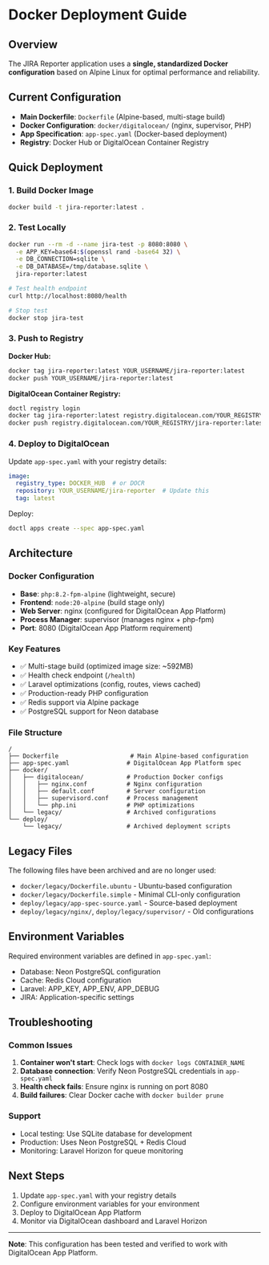 # Docker Deployment Guide

## Overview

The JIRA Reporter application uses a **single, standardized Docker configuration** based on Alpine Linux for optimal performance and reliability.

## Current Configuration

- **Main Dockerfile**: `Dockerfile` (Alpine-based, multi-stage build)
- **Docker Configuration**: `docker/digitalocean/` (nginx, supervisor, PHP)
- **App Specification**: `app-spec.yaml` (Docker-based deployment)
- **Registry**: Docker Hub or DigitalOcean Container Registry

## Quick Deployment

### 1. Build Docker Image
```bash
docker build -t jira-reporter:latest .
```

### 2. Test Locally
```bash
docker run --rm -d --name jira-test -p 8080:8080 \
  -e APP_KEY=base64:$(openssl rand -base64 32) \
  -e DB_CONNECTION=sqlite \
  -e DB_DATABASE=/tmp/database.sqlite \
  jira-reporter:latest

# Test health endpoint
curl http://localhost:8080/health

# Stop test
docker stop jira-test
```

### 3. Push to Registry

**Docker Hub:**
```bash
docker tag jira-reporter:latest YOUR_USERNAME/jira-reporter:latest
docker push YOUR_USERNAME/jira-reporter:latest
```

**DigitalOcean Container Registry:**
```bash
doctl registry login
docker tag jira-reporter:latest registry.digitalocean.com/YOUR_REGISTRY/jira-reporter:latest
docker push registry.digitalocean.com/YOUR_REGISTRY/jira-reporter:latest
```

### 4. Deploy to DigitalOcean

Update `app-spec.yaml` with your registry details:
```yaml
image:
  registry_type: DOCKER_HUB  # or DOCR
  repository: YOUR_USERNAME/jira-reporter  # Update this
  tag: latest
```

Deploy:
```bash
doctl apps create --spec app-spec.yaml
```

## Architecture

### Docker Configuration
- **Base**: `php:8.2-fpm-alpine` (lightweight, secure)
- **Frontend**: `node:20-alpine` (build stage only)
- **Web Server**: nginx (configured for DigitalOcean App Platform)
- **Process Manager**: supervisor (manages nginx + php-fpm)
- **Port**: 8080 (DigitalOcean App Platform requirement)

### Key Features
- ✅ Multi-stage build (optimized image size: ~592MB)
- ✅ Health check endpoint (`/health`)
- ✅ Laravel optimizations (config, routes, views cached)
- ✅ Production-ready PHP configuration
- ✅ Redis support via Alpine package
- ✅ PostgreSQL support for Neon database

### File Structure
```
/
├── Dockerfile                    # Main Alpine-based configuration
├── app-spec.yaml                # DigitalOcean App Platform spec
├── docker/
│   ├── digitalocean/            # Production Docker configs
│   │   ├── nginx.conf           # Nginx configuration
│   │   ├── default.conf         # Server configuration
│   │   ├── supervisord.conf     # Process management
│   │   └── php.ini              # PHP optimizations
│   └── legacy/                  # Archived configurations
└── deploy/
    └── legacy/                  # Archived deployment scripts
```

## Legacy Files

The following files have been archived and are no longer used:
- `docker/legacy/Dockerfile.ubuntu` - Ubuntu-based configuration
- `docker/legacy/Dockerfile.simple` - Minimal CLI-only configuration
- `deploy/legacy/app-spec-source.yaml` - Source-based deployment
- `deploy/legacy/nginx/`, `deploy/legacy/supervisor/` - Old configurations

## Environment Variables

Required environment variables are defined in `app-spec.yaml`:
- Database: Neon PostgreSQL configuration
- Cache: Redis Cloud configuration
- Laravel: APP_KEY, APP_ENV, APP_DEBUG
- JIRA: Application-specific settings

## Troubleshooting

### Common Issues
1. **Container won't start**: Check logs with `docker logs CONTAINER_NAME`
2. **Database connection**: Verify Neon PostgreSQL credentials in `app-spec.yaml`
3. **Health check fails**: Ensure nginx is running on port 8080
4. **Build failures**: Clear Docker cache with `docker builder prune`

### Support
- Local testing: Use SQLite database for development
- Production: Uses Neon PostgreSQL + Redis Cloud
- Monitoring: Laravel Horizon for queue monitoring

## Next Steps

1. Update `app-spec.yaml` with your registry details
2. Configure environment variables for your environment
3. Deploy to DigitalOcean App Platform
4. Monitor via DigitalOcean dashboard and Laravel Horizon

---

**Note**: This configuration has been tested and verified to work with DigitalOcean App Platform.